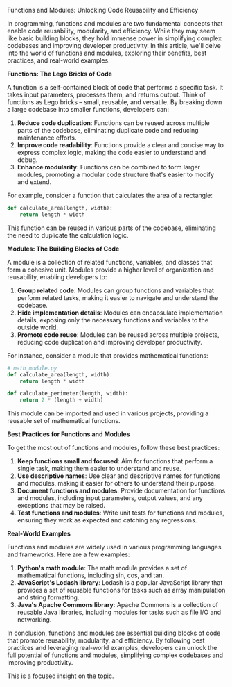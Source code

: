 Functions and Modules: Unlocking Code Reusability and Efficiency

In programming, functions and modules are two fundamental concepts that enable code reusability, modularity, and efficiency. While they may seem like basic building blocks, they hold immense power in simplifying complex codebases and improving developer productivity. In this article, we'll delve into the world of functions and modules, exploring their benefits, best practices, and real-world examples.

**Functions: The Lego Bricks of Code**

A function is a self-contained block of code that performs a specific task. It takes input parameters, processes them, and returns output. Think of functions as Lego bricks – small, reusable, and versatile. By breaking down a large codebase into smaller functions, developers can:

1. **Reduce code duplication**: Functions can be reused across multiple parts of the codebase, eliminating duplicate code and reducing maintenance efforts.
2. **Improve code readability**: Functions provide a clear and concise way to express complex logic, making the code easier to understand and debug.
3. **Enhance modularity**: Functions can be combined to form larger modules, promoting a modular code structure that's easier to modify and extend.

For example, consider a function that calculates the area of a rectangle:
```python
def calculate_area(length, width):
    return length * width
```
This function can be reused in various parts of the codebase, eliminating the need to duplicate the calculation logic.

**Modules: The Building Blocks of Code**

A module is a collection of related functions, variables, and classes that form a cohesive unit. Modules provide a higher level of organization and reusability, enabling developers to:

1. **Group related code**: Modules can group functions and variables that perform related tasks, making it easier to navigate and understand the codebase.
2. **Hide implementation details**: Modules can encapsulate implementation details, exposing only the necessary functions and variables to the outside world.
3. **Promote code reuse**: Modules can be reused across multiple projects, reducing code duplication and improving developer productivity.

For instance, consider a module that provides mathematical functions:
```python
# math_module.py
def calculate_area(length, width):
    return length * width

def calculate_perimeter(length, width):
    return 2 * (length + width)
```
This module can be imported and used in various projects, providing a reusable set of mathematical functions.

**Best Practices for Functions and Modules**

To get the most out of functions and modules, follow these best practices:

1. **Keep functions small and focused**: Aim for functions that perform a single task, making them easier to understand and reuse.
2. **Use descriptive names**: Use clear and descriptive names for functions and modules, making it easier for others to understand their purpose.
3. **Document functions and modules**: Provide documentation for functions and modules, including input parameters, output values, and any exceptions that may be raised.
4. **Test functions and modules**: Write unit tests for functions and modules, ensuring they work as expected and catching any regressions.

**Real-World Examples**

Functions and modules are widely used in various programming languages and frameworks. Here are a few examples:

1. **Python's math module**: The math module provides a set of mathematical functions, including sin, cos, and tan.
2. **JavaScript's Lodash library**: Lodash is a popular JavaScript library that provides a set of reusable functions for tasks such as array manipulation and string formatting.
3. **Java's Apache Commons library**: Apache Commons is a collection of reusable Java libraries, including modules for tasks such as file I/O and networking.

In conclusion, functions and modules are essential building blocks of code that promote reusability, modularity, and efficiency. By following best practices and leveraging real-world examples, developers can unlock the full potential of functions and modules, simplifying complex codebases and improving productivity.

This is a focused insight on the topic.